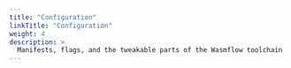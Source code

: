 ```yaml
---
title: "Configuration"
linkTitle: "Configuration"
weight: 4
description: >
  Manifests, flags, and the tweakable parts of the Wasmflow toolchain
---
```


